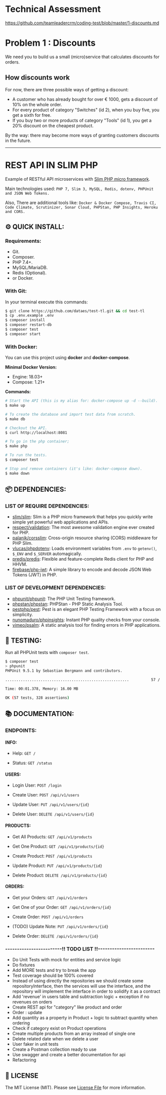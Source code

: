 # Technical Assessment
https://github.com/teamleadercrm/coding-test/blob/master/1-discounts.md

# Problem 1 : Discounts

We need you to build us a small (micro)service that calculates discounts for orders.

## How discounts work

For now, there are three possible ways of getting a discount:

- A customer who has already bought for over € 1000, gets a discount of 10% on the whole order.
- For every product of category "Switches" (id 2), when you buy five, you get a sixth for free.
- If you buy two or more products of category "Tools" (id 1), you get a 20% discount on the cheapest product.

By the way: there may become more ways of granting customers discounts in the future.

-------------------------------------------------

# REST API IN SLIM PHP

Example of RESTful API microservices with [Slim PHP micro framework](https://www.slimframework.com).

Main technologies used: `PHP 7, Slim 3, MySQL, Redis, dotenv, PHPUnit and JSON Web Tokens.`

Also, There are additional tools like: `Docker & Docker Compose, Travis CI, Code Climate, Scrutinizer, Sonar Cloud, PHPStan, PHP Insights, Heroku and CORS.`

## :gear: QUICK INSTALL:

### Requirements:

- Git.
- Composer.
- PHP 7.4+.
- MySQL/MariaDB.
- Redis (Optional).
- or Docker.

### With Git:

In your terminal execute this commands:

```bash
$ git clone https://github.com/dataes/test-tl.git && cd test-tl
$ cp .env.example .env
$ composer install
$ composer restart-db
$ composer test
$ composer start
```


### With Docker:

You can use this project using **docker** and **docker-compose**.


**Minimal Docker Version:**

* Engine: 18.03+
* Compose: 1.21+


**Commands:**

```bash
# Start the API (this is my alias for: docker-compose up -d --build).
$ make up

# To create the database and import test data from scratch.
$ make db

# Checkout the API.
$ curl http://localhost:8081

# To go in the php container;
$ make php

# To run the tests.
$ composer test

# Stop and remove containers (it's like: docker-compose down).
$ make down
```

## :package: DEPENDENCIES:

### LIST OF REQUIRE DEPENDENCIES:

- [slim/slim](https://github.com/slimphp/Slim): Slim is a PHP micro framework that helps you quickly write simple yet powerful web applications and APIs.
- [respect/validation](https://github.com/Respect/Validation): The most awesome validation engine ever created for PHP.
- [palanik/corsslim](https://github.com/palanik/CorsSlim): Cross-origin resource sharing (CORS) middleware for PHP Slim.
- [vlucas/phpdotenv](https://github.com/vlucas/phpdotenv): Loads environment variables from `.env` to `getenv()`, `$_ENV` and `$_SERVER` automagically.
- [predis/predis](https://github.com/nrk/predis/): Flexible and feature-complete Redis client for PHP and HHVM.
- [firebase/php-jwt](https://github.com/firebase/php-jwt): A simple library to encode and decode JSON Web Tokens (JWT) in PHP.

### LIST OF DEVELOPMENT DEPENDENCIES:

- [phpunit/phpunit](https://github.com/sebastianbergmann/phpunit): The PHP Unit Testing framework.
- [phpstan/phpstan](https://github.com/phpstan/phpstan): PHPStan - PHP Static Analysis Tool.
- [pestphp/pest](https://github.com/pestphp/pest): Pest is an elegant PHP Testing Framework with a focus on simplicity.
- [nunomaduro/phpinsights](https://github.com/nunomaduro/phpinsights): Instant PHP quality checks from your console.
- [vimeo/psalm](https://github.com/vimeo/psalm): A static analysis tool for finding errors in PHP applications.


## :traffic_light: TESTING:

Run all PHPUnit tests with `composer test`.

```bash
$ composer test
> phpunit
PHPUnit 9.5.1 by Sebastian Bergmann and contributors.

........................................................          57 / 57 (100%)

Time: 00:01.378, Memory: 16.00 MB

OK (57 tests, 328 assertions)
```


## :books: DOCUMENTATION:

### ENDPOINTS:

#### INFO:

- Help: `GET /`

- Status: `GET /status`


#### USERS:

- Login User: `POST /login`

- Create User: `POST /api/v1/users`

- Update User: `PUT /api/v1/users/{id}`

- Delete User: `DELETE /api/v1/users/{id}`


#### PRODUCTS:

- Get All Products: `GET /api/v1/products`

- Get One Product: `GET /api/v1/products/{id}`

- Create Product: `POST /api/v1/products`

- Update Product: `PUT /api/v1/products/{id}`

- Delete Product: `DELETE /api/v1/products/{id}`


#### ORDERS:

- Get your Orders: `GET /api/v1/orders`

- Get One of your Order: `GET /api/v1/orders/{id}`

- Create Order: `POST /api/v1/orders`

- (TODO) Update Note: `PUT /api/v1/orders/{id}`

- Delete Order: `DELETE /api/v1/orders/{id}`


### ------------------------!! TODO LIST !!------------------------
- Do Unit Tests with mock for entities and service logic
- Do fixtures
- Add MORE tests and try to break the app
- Test coverage should be 100% covered
- Instead of using directly the repositories we should create some repositoryInterface, then the services will use the interface, and the repository will implement the interface in order to solidify it as a contract
- Add 'revenue' in users table and subtraction logic + exception if no revenues on orders
- Create REST api for "category" like product and order
- Order : update
- Add quantity as a property in Product + logic to subtract quantity when ordering
- Check if category exist on Product operations
- Create multiple products from an array instead of single one
- Delete related date when we delete a user
- User faker in unit tests
- Create a Postman collection ready to use
- Use swagger and create a better documentation for api
- Refactoring

## :page_facing_up: LICENSE

The MIT License (MIT). Please see [License File](LICENSE.md) for more information.


[ico-license]: https://img.shields.io/badge/license-MIT-brightgreen.svg?style=flat
